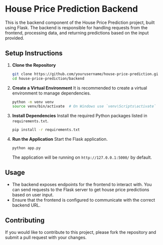 # House Price Prediction Backend

This is the backend component of the House Price Prediction project, built using Flask. The backend is responsible for handling requests from the frontend, processing data, and returning predictions based on the input provided.

## Setup Instructions

1. **Clone the Repository**
   ```bash
   git clone https://github.com/yourusername/house-price-prediction.git
   cd house-price-prediction/backend
   ```

2. **Create a Virtual Environment**
   It is recommended to create a virtual environment to manage dependencies.
   ```bash
   python -m venv venv
   source venv/bin/activate  # On Windows use `venv\Scripts\activate`
   ```

3. **Install Dependencies**
   Install the required Python packages listed in `requirements.txt`.
   ```bash
   pip install -r requirements.txt
   ```

4. **Run the Application**
   Start the Flask application.
   ```bash
   python app.py
   ```

   The application will be running on `http://127.0.0.1:5000/` by default.

## Usage

- The backend exposes endpoints for the frontend to interact with. You can send requests to the Flask server to get house price predictions based on user input.
- Ensure that the frontend is configured to communicate with the correct backend URL.

## Contributing

If you would like to contribute to this project, please fork the repository and submit a pull request with your changes.